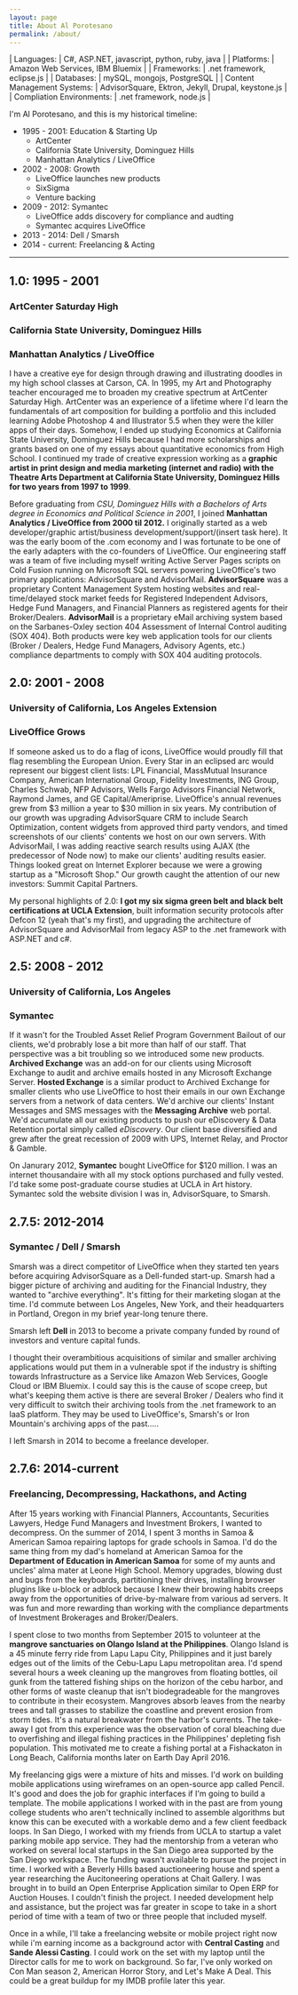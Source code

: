 ```yaml
---
layout: page
title: About Al Porotesano
permalink: /about/
---
```


| Languages: | C#, ASP.NET, javascript, python, ruby, java  |
| Platforms: | Amazon Web Services, IBM Bluemix |
| Frameworks: | .net framework, eclipse.js |
| Databases: | mySQL, mongojs, PostgreSQL  |
| Content Management Systems: | AdvisorSquare, Ektron, Jekyll, Drupal, keystone.js |
| Compliation Environments: | .net framework, node.js |

I'm Al Porotesano, and this is my historical timeline:

- 1995 - 2001: Education & Starting Up
	- ArtCenter
	- California State University, Dominguez Hills
	- Manhattan Analytics / LiveOffice
- 2002 - 2008: Growth
	- LiveOffice launches new products
	- SixSigma
	- Venture backing
- 2009 - 2012: Symantec
	- LiveOffice adds discovery for compliance and audting
	- Symantec acquires LiveOffice
- 2013 - 2014: Dell / Smarsh
- 2014 - current: Freelancing & Acting

------

## 1.0: 1995 - 2001 ##

### ArtCenter Saturday High ###

### California State University, Dominguez Hills ###

### Manhattan Analytics / LiveOffice ###

I have a creative eye for design through drawing and illustrating doodles in my high school classes at Carson, CA. In 1995, my Art and Photography teacher encouraged me to broaden my creative spectrum at ArtCenter Saturday High. ArtCenter was an experience of a lifetime where I'd learn the fundamentals of art composition for building a portfolio and this included learning Adobe Photoshop 4 and Illustrator 5.5 when they were the killer apps of their days. Somehow, I ended up studying Economics at California State University, Dominguez Hills because I had more scholarships and grants based on one of my essays about quantitative economics from High School. I continued my trade of creative expression working as a **graphic artist in print design and media marketing (internet and radio) with the Theatre Arts Department at California State University, Dominguez Hills for two years from 1997 to 1999**.

Before graduating from *CSU, Dominguez Hills with a Bachelors of Arts degree in Economics and Political Science in 2001*, I joined **Manhattan Analytics / LiveOffice from 2000 til 2012.** I originally started as a web developer/graphic artist/business development/support/(insert task here). It was the early boom of the .com economy and I was fortunate to be one of the early adapters with the co-founders of LiveOffice. Our engineering staff was a team of five including myself writing Active Server Pages scripts on Cold Fusion running on Microsoft SQL servers powering LiveOffice's two primary applications: AdvisorSquare and AdvisorMail. **AdvisorSquare** was a proprietary Content Management System hosting websites and real-time/delayed stock market feeds for Registered Independent Advisors, Hedge Fund Managers, and Financial Planners as registered agents for their Broker/Dealers. **AdvisorMail** is a proprietary eMail archiving system based on the Sarbanes-Oxley section 404 Assessment of Internal Control auditing (SOX 404). Both products were key web application tools for our clients (Broker / Dealers, Hedge Fund Managers, Advisory Agents, etc.) compliance departments to comply with SOX 404 auditing protocols.

## 2.0: 2001 - 2008 ##

### University of California, Los Angeles Extension ###

### LiveOffice Grows ###

If someone asked us to do a flag of icons, LiveOffice would proudly fill that flag resembling the European Union. Every Star in an eclipsed arc would represent our biggest client lists: LPL Financial, MassMutual Insurance Company, American International Group, Fidelity Investments, ING Group, Charles Schwab, NFP Advisors, Wells Fargo Advisors Financial Network, Raymond James, and GE Capital/Ameriprise. LiveOffice's annual revenues grew from $3 million a year to $30 million in six years. My contribution of our growth was upgrading AdvisorSquare CRM to include Search Optimization, content widgets from approved third party vendors, and timed screenshots of our clients' contents we host on our own servers. With AdvisorMail, I was adding reactive search results using AJAX (the predecessor of Node now) to make our clients' auditing results easier. Things looked great on Internet Explorer because we were a growing startup as a "Microsoft Shop." Our growth caught the attention of our new investors: Summit Capital Partners.

My personal highlights of 2.0: **I got my six sigma green belt and black belt certifications at UCLA Extension**, built information security protocols after Defcon 12 (yeah that's my first), and upgrading the architecture of AdvisorSquare and AdvisorMail from legacy ASP to the .net framework with ASP.NET and c#.

## 2.5: 2008 - 2012 ##

### University of California, Los Angeles ###

### Symantec ###

If it wasn't for the Troubled Asset Relief Program Government Bailout of our clients, we'd probrably lose a bit more than half of our staff. That perspective was a bit troubling so we introduced some new products. **Archived Exchange** was an add-on for our clients using Microsoft Exchange to audit and archive emails hosted in any Microsoft Exchange Server. **Hosted Exchange** is a similar product to Archived Exchange for smaller clients who use LiveOffice to host their emails in our own Exchange servers from a network of data centers. We'd archive our clients' Instant Messages and SMS messages with the **Messaging Archive** web portal. We'd accumulate all our existing products to push our eDiscovery & Data Retention portal simply called *eDiscovery*. Our client base diversified and grew after the great recession of 2009 with UPS, Internet Relay, and Proctor & Gamble.

On Janurary 2012, **Symantec** bought LiveOffice for $120 million. I was an internet thousandaire with all my stock options purchased and fully vested. I'd take some post-graduate course studies at UCLA in Art history. Symantec sold the website division I was in, AdvisorSquare, to Smarsh.

## 2.7.5: 2012-2014 ##

### Symantec / Dell / Smarsh ###

Smarsh was a direct competitor of LiveOffice when they started ten years before acquiring AdvisorSquare as a Dell-funded start-up. Smarsh had a bigger picture of archiving and auditing for the Financial Industry, they wanted to "archive everything". It's fitting for their marketing slogan at the time. I'd commute between Los Angeles, New York, and their headquarters in Portland, Oregon in my brief year-long tenure there.

Smarsh left **Dell** in 2013 to become a private company funded by round of investors and venture capital funds. 

I thought their overambitious acquisitions of similar and smaller archiving applications would put them in a vulnerable spot if the industry is shifting towards Infrastructure as a Service like Amazon Web Services, Google Cloud or IBM Bluemix. I could say this is the cause of scope creep, but what's keeping them active is there are several Broker / Dealers who find it very difficult to switch their archiving tools from the .net framework to an IaaS platform. They may be used to LiveOffice's, Smarsh's or Iron Mountain's archiving apps of the past.....

I left Smarsh in 2014 to become a freelance developer. 

## 2.7.6: 2014-current ##

### Freelancing, Decompressing, Hackathons, and Acting ###

After 15 years working with Financial Planners, Accountants, Securities Lawyers, Hedge Fund Managers and Investment Brokers, I wanted to decompress. On the summer of 2014, I spent 3 months in Samoa & American Samoa repairing laptops for grade schools in Samoa. I'd do the same thing from my dad's homeland at American Samoa for the **Department of Education in American Samoa** for some of my aunts and uncles' alma mater at Leone High School. Memory upgrades, blowing dust and bugs from the keyboards, partitioning their drives, installing browser plugins like u-block or adblock because I knew their browing habits creeps away from the opportunities of drive-by-malware from various ad servers. It was fun and more rewarding than working with the compliance departments of Investment Brokerages and Broker/Dealers.

I spent close to two months from September 2015 to volunteer at the **mangrove sanctuaries on Olango Island at the Philippines**. Olango Island is a 45 minute ferry ride from Lapu Lapu City, Philippines and it just barely edges out of the limits of the Cebu-Lapu Lapu metropolitan area. I'd spend several hours a week cleaning up the mangroves from floating bottles, oil gunk from the tattered fishing ships on the horizon of the cebu harbor, and other forms of waste cleanup that isn't biodegradeable for the mangroves to contribute in their ecosystem. Mangroves absorb leaves from the nearby trees and tall grasses to stabilize the coastline and prevent erosion from storm tides. It's a natural breakwater from the harbor's currents. The take-away I got from this experience was the observation of coral bleaching due to overfishing and illegal fishing practices in the Philippines' depleting fish population. This motivated me to create a fishing portal at a Fishackaton in Long Beach, California months later on Earth Day April 2016.

My freelancing gigs were a mixture of hits and misses. I'd work on building mobile applications using wireframes on an open-source app called Pencil. It's good and does the job for graphic interfaces if I'm going to build a template. The mobile applications I worked with in the past are from young college students who aren't technically inclined to assemble algorithms but know this can be executed with a workable demo and a few client feedback loops. In San Diego, I worked with my friends from UCLA to startup a valet parking mobile app service. They had the mentorship from a veteran who worked on several local startups in the San Diego area supported by the San Diego workspace. The funding wasn't available to pursue the project in time. I worked with a Beverly Hills based auctioneering house and spent a year researching the Aucitoneering operations at Chait Gallery. I was brought in to build an Open Enterprise Application similar to Open ERP for Auction Houses. I couldn't finish the project. I needed development help and assistance, but the project was far greater in scope to take in a short period of time with a team of two or three people that included myself.

Once in a while, I'll take a freelancing website or mobile project right now while i'm earning income as a background actor with **Central Casting** and **Sande Alessi Casting**. I could work on the set with my laptop until the Director calls for me to work on background. So far, I've only worked on Con Man season 2, American Horror Story, and Let's Make A Deal. This could be a great buildup for my IMDB profile later this year.
